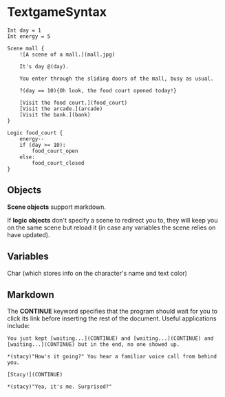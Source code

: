 # TextgameSyntax

```
Int day = 1
Int energy = 5

Scene mall {
    ![A scene of a mall.](mall.jpg)

    It's day @(day).

    You enter through the sliding doors of the mall, busy as usual.

    ?(day == 10){Oh look, the food court opened today!}

    [Visit the food court.](food_court)
    [Visit the arcade.](arcade)
    [Visit the bank.](bank)
}

Logic food_court {
    energy--
    if (day >= 10):
        food_court_open
    else:
        food_court_closed
}
```

## Objects

**Scene objects** support markdown.

If **logic objects** don't specify a scene to redirect you to, they will keep you on the same scene but reload it (in case any variables the scene relies on have updated).

## Variables

Char (which stores info on the character's name and text color)

## Markdown

The **CONTINUE** keyword specifies that the program should wait for you to click its link before inserting the rest of the document. Useful applications include:

```
You just kept [waiting...](CONTINUE) and [waiting...](CONTINUE) and [waiting...](CONTINUE) but in the end, no one showed up.
```

```
*(stacy)"How's it going?" You hear a familiar voice call from behind you.

[Stacy!](CONTINUE)

*(stacy)"Yea, it's me. Surprised?"
```
